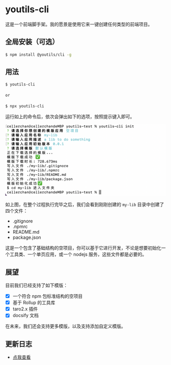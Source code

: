 # youtils-cli

这是一个前端脚手架。我的愿景是使用它来一键创建任何类型的前端项目。

## 全局安装（可选）

```bash
$ npm install @youtils/cli -g
```

## 用法

```bash
$ youtils-cli

or

$ npx youtils-cli
```

运行如上的命令后，依次会弹出如下的选项，按照提示键入即可。

![image-20211128043321193](./docs/images/image-20211128043321193.png)

如上图，在整个过程执行完毕之后，我们会看到刚刚创建的 `my-lib` 目录中创建了四个文件：

- .gitignore
- .npmrc
- README.md
- package.json

这是一个包含了基础结构的空项目，你可以基于它进行开发，不论是想要初始化一个工具类、一个单页应用，或一个 nodejs 服务，这些文件都是必要的。

## 展望

目前我们已经支持了如下模版：

- [x] 一个符合 npm 包标准结构的空项目
- [x] 基于 Rollup 的工具库
- [x] taro2.x 插件
- [x] docsify 文档

在未来，我们还会支持更多模版，以及支持添加自定义模版。

## 更新日志

- [点我查看](https://github.com/lexmin0412/youtils-cli/blob/master/CHANGELOG.md)
